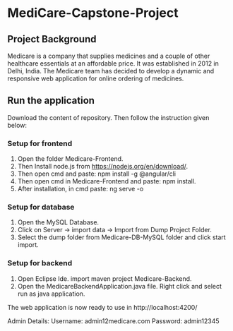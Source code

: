 # MediCare-Capstone-Project

## Project Background
Medicare is a company that supplies medicines and a couple of other healthcare essentials at an affordable price. It was established in 2012 in Delhi, India. The Medicare team has decided to develop a dynamic and responsive web application for online ordering of medicines.

## Run the application
Download the content of repository. Then follow the instruction given below:

### Setup for frontend
1. Open the folder Medicare-Frontend.
2. Then Install node.js from https://nodejs.org/en/download/.
3. Then open cmd and paste: npm install -g @angular/cli
4. Then open cmd in Medicare-Frontend and paste: npm install. 
5. After installation, in cmd paste: ng serve -o

### Setup for database
1. Open the MySQL Database.
2. Click on Server -> import data -> Import from Dump Project Folder.
3. Select the dump folder from Medicare-DB-MySQL folder and click start import.

### Setup for backend
1. Open Eclipse Ide. import maven project Medicare-Backend.
2. Open the MedicareBackendApplication.java file. Right click and select run as java application.

The web application is now ready to use in http://localhost:4200/

Admin Details:
Username: admin12medicare.com
Password: admin12345
